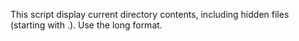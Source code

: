 This script display current directory contents, including hidden files (starting with .). Use the long format.

